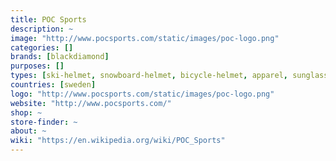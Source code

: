 ```yaml
---
title: POC Sports
description: ~
image: "http://www.pocsports.com/static/images/poc-logo.png"
categories: []
brands: [blackdiamond]
purposes: []
types: [ski-helmet, snowboard-helmet, bicycle-helmet, apparel, sunglasses]
countries: [sweden]
logo: "http://www.pocsports.com/static/images/poc-logo.png"
website: "http://www.pocsports.com/"
shop: ~
store-finder: ~
about: ~
wiki: "https://en.wikipedia.org/wiki/POC_Sports"
---
```

